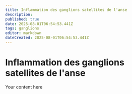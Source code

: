 ```yaml
---
title: Inflammation des ganglions satellites de l'anse
description: 
published: true
date: 2025-08-01T06:54:53.441Z
tags: ganglions
editor: markdown
dateCreated: 2025-08-01T06:54:53.441Z
---
```


# Inflammation des ganglions satellites de l'anse
Your content here